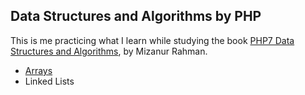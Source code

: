 ## Data Structures and Algorithms by PHP

This is me practicing what I learn while studying the book <a href="https://www.packtpub.com/product/php-7-data-structures-and-algorithms/9781786463890">PHP7 Data Structures and Algorithms</a>, by Mizanur Rahman.

- <a href="">Arrays</a>
- Linked Lists